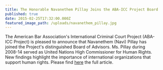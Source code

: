 ```yaml
---
title: The Honorable Navanethem Pillay Joins the ABA-ICC Project Board of Advisors
published: true
date: 2015-02-25T17:32:00.000Z
featured_image_path: /uploads/navanethem_pillay.jpg
---
```



The American Bar Association's International Criminal Court Project (ABA-ICC Project) is pleased to announce that Navanethem (Navi) Pillay has joined the Project's distinguished Board of Advisors. Ms. Pillay during 2008-14 served as United Nations High Commissioner for Human Rights. New findings highlight the importance of international organizations that support human rights. Please find [here](https://www.international-criminal-justice-today.org/news/the-honorable-navanethem-pillay-joins-abas-international-criminal-court-project-board-of-advisors/) the full article.